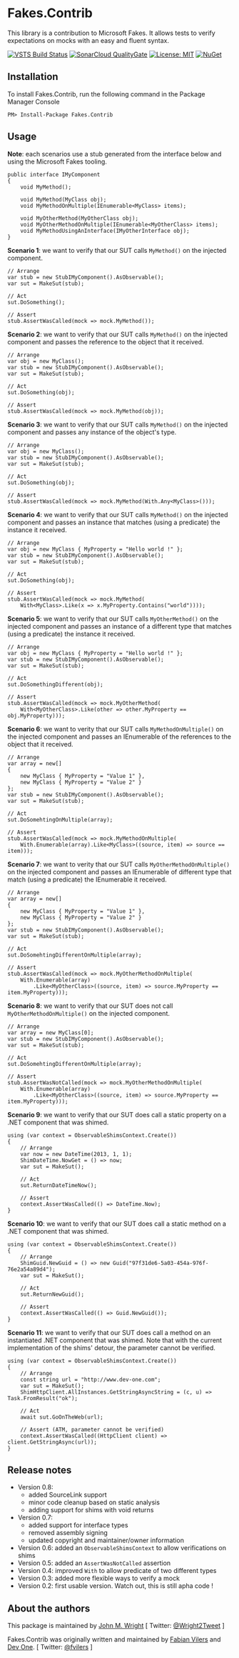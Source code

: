 Fakes.Contrib
=============
This library is a contribution to Microsoft Fakes. It allows tests to verify expectations on mocks with an easy and fluent syntax.

[![VSTS Build Status](https://wrightfully.visualstudio.com/_apis/public/build/definitions/8fee6963-9013-4f29-88cb-8d5362bd770b/4/badge)](https://wrightfully.visualstudio.com/Fakes.Contrib/_build/index?path=%5C&definitionId=4&_a=completed)
[![SonarCloud QualityGate](https://sonarcloud.io/api/project_badges/measure?project=Fakes.Contrib&metric=alert_status)](https://sonarcloud.io/dashboard?id=Fakes.Contrib)
[![License: MIT](https://img.shields.io/badge/License-MIT-yellow.svg)](LICENSE)
[![NuGet](https://img.shields.io/nuget/v/Fakes.Contrib.svg)](https://www.nuget.org/packages/Fakes.Contrib/)

Installation
------------
To install Fakes.Contrib, run the following command in the Package Manager Console

	PM> Install-Package Fakes.Contrib


Usage
-----
**Note**: each scenarios use a stub generated from the interface below and using the Microsoft Fakes tooling.

	public interface IMyComponent
	{
		void MyMethod();
		
		void MyMethod(MyClass obj);
		void MyMethodOnMultiple(IEnumerable<MyClass> items);
		
		void MyOtherMethod(MyOtherClass obj);
		void MyOtherMethodOnMultiple(IEnumerable<MyOtherClass> items);
		void MyMethodUsingAnInterface(IMyOtherInterface obj);
	}

**Scenario 1**: we want to verify that our SUT calls `MyMethod()` on the injected component.
	
	// Arrange
	var stub = new StubIMyComponent().AsObservable();
	var sut = MakeSut(stub);
	
	// Act
	sut.DoSomething();
	
	// Assert
	stub.AssertWasCalled(mock => mock.MyMethod());

**Scenario 2**: we want to verify that our SUT calls `MyMethod()` on the injected component and passes the reference to the object that it received.

	// Arrange
	var obj = new MyClass();
	var stub = new StubIMyComponent().AsObservable();
	var sut = MakeSut(stub);
	
	// Act
	sut.DoSomething(obj);
	
	// Assert
	stub.AssertWasCalled(mock => mock.MyMethod(obj));

**Scenario 3**: we want to verify that our SUT calls `MyMethod()` on the injected component and passes any instance of the object's type.

	// Arrange
	var obj = new MyClass();
	var stub = new StubIMyComponent().AsObservable();
	var sut = MakeSut(stub);
	
	// Act
	sut.DoSomething(obj);
	
	// Assert
	stub.AssertWasCalled(mock => mock.MyMethod(With.Any<MyClass>()));

**Scenario 4**: we want to verify that our SUT calls `MyMethod()` on the injected component and passes an instance that matches (using a predicate) the instance it received.

	// Arrange
	var obj = new MyClass { MyProperty = "Hello world !" };
	var stub = new StubIMyComponent().AsObservable();
	var sut = MakeSut(stub);
	
	// Act
	sut.DoSomething(obj);
	
	// Assert
	stub.AssertWasCalled(mock => mock.MyMethod(
		With<MyClass>.Like(x => x.MyProperty.Contains("world"))));

**Scenario 5**: we want to verify that our SUT calls `MyOtherMethod()` on the injected component and passes an instance of a different type that matches (using a predicate) the instance it received.

	// Arrange
	var obj = new MyClass { MyProperty = "Hello world !" };
	var stub = new StubIMyComponent().AsObservable();
	var sut = MakeSut(stub);
	
	// Act
	sut.DoSomethingDifferent(obj);
	
	// Assert
	stub.AssertWasCalled(mock => mock.MyOtherMethod(
		With<MyOtherClass>.Like(other => other.MyProperty == obj.MyProperty)));

**Scenario 6**: we want to verity that our SUT calls `MyMethodOnMultiple()` on the injected component and passes an IEnumerable of the references to the object that it received.

	// Arrange
	var array = new[]
	{
		new MyClass { MyProperty = "Value 1" },
		new MyClass { MyProperty = "Value 2" }
	};
	var stub = new StubIMyComponent().AsObservable();
	var sut = MakeSut(stub);
	
	// Act
	sut.DoSomehtingOnMultiple(array);
	
	// Assert
	stub.AssertWasCalled(mock => mock.MyMethodOnMultiple(
		With.Enumerable(array).Like<MyClass>((source, item) => source == item)));

**Scenario 7**: we want to verity that our SUT calls `MyOtherMethodOnMultiple()` on the injected component and passes an IEnumerable of different type that match (using a predicate) the IEnumerable it received.

	// Arrange
	var array = new[]
	{
		new MyClass { MyProperty = "Value 1" },
		new MyClass { MyProperty = "Value 2" }
	};
	var stub = new StubIMyComponent().AsObservable();
	var sut = MakeSut(stub);
	
	// Act
	sut.DoSomehtingDifferentOnMultiple(array);
	
	// Assert
	stub.AssertWasCalled(mock => mock.MyOtherMethodOnMultiple(
		With.Enumerable(array)
			.Like<MyOtherClass>((source, item) => source.MyProperty == item.MyProperty)));

**Scenario 8**: we want to verify that our SUT does not call `MyOtherMethodOnMultiple()` on the injected component.

	// Arrange
	var array = new MyClass[0];
	var stub = new StubIMyComponent().AsObservable();
	var sut = MakeSut(stub);
	
	// Act
	sut.DoSomehtingDifferentOnMultiple(array);
	
	// Assert
	stub.AssertWasNotCalled(mock => mock.MyOtherMethodOnMultiple(
		With.Enumerable(array)
			.Like<MyOtherClass>((source, item) => source.MyProperty == item.MyProperty)));

**Scenario 9**: we want to verify that our SUT does call a static property on a .NET component that was shimed.

	using (var context = ObservableShimsContext.Create())
	{
		// Arrange
		var now = new DateTime(2013, 1, 1);
		ShimDateTime.NowGet = () => now;
		var sut = MakeSut();
		
		// Act
		sut.ReturnDateTimeNow();
		
		// Assert
		context.AssertWasCalled(() => DateTime.Now);
	}

**Scenario 10**: we want to verify that our SUT does call a static method on a .NET component that was shimed.

	using (var context = ObservableShimsContext.Create())
	{
		// Arrange
		ShimGuid.NewGuid = () => new Guid("97f31de6-5a03-454a-976f-76e2a54a89d4");
		var sut = MakeSut();
		
		// Act
		sut.ReturnNewGuid();
		
		// Assert
		context.AssertWasCalled(() => Guid.NewGuid());
	}

**Scenario 11**: we want to verify that our SUT does call a method on an instantiated .NET component that was shimed. Note that with the current implementation of the shims' detour, the parameter cannot be verified.

    using (var context = ObservableShimsContext.Create())
    {
        // Arrange
        const string url = "http://www.dev-one.com";
        var sut = MakeSut();
        ShimHttpClient.AllInstances.GetStringAsyncString = (c, u) => Task.FromResult("ok");

        // Act
        await sut.GoOnTheWeb(url);

        // Assert (ATM, parameter cannot be verified)
        context.AssertWasCalled((HttpClient client) => client.GetStringAsync(url));
    }

Release notes
-------------
* Version 0.8:
  * added SourceLink support
  * minor code cleanup based on static analysis
  * adding support for shims with void returns
* Version 0.7: 
  * added support for interface types
  * removed assembly signing
  * updated copyright and maintainer/owner information
* Version 0.6: added an `ObservableShimsContext` to allow verifications on shims
* Version 0.5: added an `AssertWasNotCalled` assertion
* Version 0.4: improved `With` to allow predicate of two different types
* Version 0.3: added more flexible ways to verify a mock
* Version 0.2: first usable version. Watch out, this is still apha code !

About the authors
------

This package is maintained by [John M. Wright](https://wrightfully.com) [ Twitter: [@Wright2Tweet](twitter.com/intent/follow?screen_name=Wright2Tweet) ]


Fakes.Contrib was originally written and maintained by [Fabian Vilers](http://be.linkedin.com/in/fvilers) and [Dev One](https://www.dev-one.com/). [ Twitter: [@fvilers](twitter.com/intent/follow?screen_name=fvilers) ]
